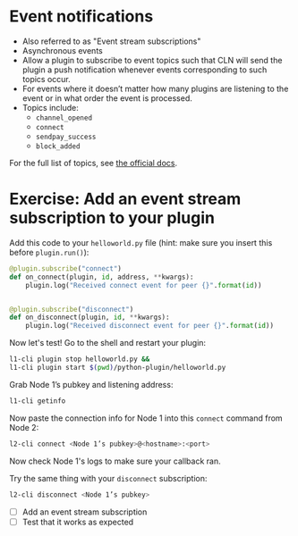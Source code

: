 # Event notifications

- Also referred to as "Event stream subscriptions"
- Asynchronous events
- Allow a plugin to subscribe to event topics such that CLN will send the plugin a push notification whenever events corresponding to such topics occur.
- For events where it doesn’t matter how many plugins are listening to the event or in what order the event is processed.
- Topics include:
  - `channel_opened`
  - `connect`
  - `sendpay_success`
  - `block_added`

For the full list of topics, see [the official docs](https://docs.corelightning.org/docs/event-notifications).

# Exercise: Add an event stream subscription to your plugin

Add this code to your `helloworld.py` file (hint: make sure you insert this before `plugin.run()`):

```python
@plugin.subscribe("connect")
def on_connect(plugin, id, address, **kwargs):
    plugin.log("Received connect event for peer {}".format(id))


@plugin.subscribe("disconnect")
def on_disconnect(plugin, id, **kwargs):
    plugin.log("Received disconnect event for peer {}".format(id))
```

Now let's test! Go to the shell and restart your plugin:

```sh
l1-cli plugin stop helloworld.py && 
l1-cli plugin start $(pwd)/python-plugin/helloworld.py
```

Grab Node 1’s pubkey and listening address:

```sh
l1-cli getinfo
```

Now paste the connection info for Node 1 into this `connect` command from Node 2:

```sh
l2-cli connect <Node 1’s pubkey>@<hostname>:<port>
```

Now check Node 1's logs to make sure your callback ran.

Try the same thing with your `disconnect` subscription:

```sh
l2-cli disconnect <Node 1’s pubkey>
```

- [ ] Add an event stream subscription
- [ ] Test that it works as expected
